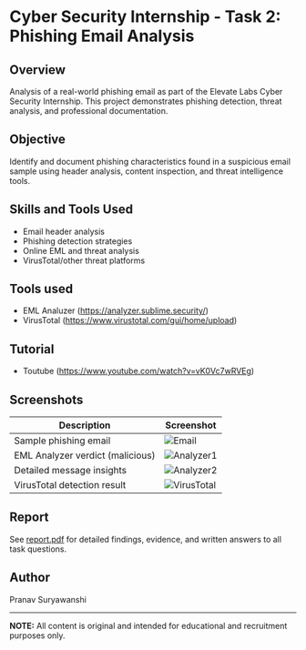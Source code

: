 # Cyber Security Internship - Task 2: Phishing Email Analysis

## Overview
Analysis of a real-world phishing email as part of the Elevate Labs Cyber Security Internship. This project demonstrates phishing detection, threat analysis, and professional documentation.

## Objective
Identify and document phishing characteristics found in a suspicious email sample using header analysis, content inspection, and threat intelligence tools.

## Skills and Tools Used
- Email header analysis
- Phishing detection strategies
- Online EML and threat analysis
- VirusTotal/other threat platforms

## Tools used
 - EML Analuzer (https://analyzer.sublime.security/)
 - VirusTotal (https://www.virustotal.com/gui/home/upload)

## Tutorial
 - Toutube (https://www.youtube.com/watch?v=vK0Vc7wRVEg)

## Screenshots

| Description                        | Screenshot                                     |
|-------------------------------------|------------------------------------------------|
| Sample phishing email               | ![Email]([screenshots/Screenshot-2025-09-23-233152.jpg](https://github.com/Pranav-ai-cyber/task2-cybersecurity-phishing-analysis/blob/main/task2-cybersecurity-phishing-analysis/screenshots/Screenshot%202025-09-23%20233152.png)) |
| EML Analyzer verdict (malicious)    | ![Analyzer1]([screenshots/Screenshot-2025-09-23-231646.jpg](https://github.com/Pranav-ai-cyber/task2-cybersecurity-phishing-analysis/blob/main/task2-cybersecurity-phishing-analysis/screenshots/Screenshot%202025-09-23%20231646.png)) |
| Detailed message insights           | ![Analyzer2]([screenshots/Screenshot-2025-09-23-231803.jpg](https://github.com/Pranav-ai-cyber/task2-cybersecurity-phishing-analysis/blob/main/task2-cybersecurity-phishing-analysis/screenshots/Screenshot%202025-09-23%20231803.png)) |
| VirusTotal detection result         | ![VirusTotal]([screenshots/Screenshot-2025-09-23-231156.jpg](https://github.com/Pranav-ai-cyber/task2-cybersecurity-phishing-analysis/blob/main/task2-cybersecurity-phishing-analysis/screenshots/Screenshot%202025-09-23%20231156.png)) |

## Report
See [report.pdf](report.pdf) for detailed findings, evidence, and written answers to all task questions.

## Author
Pranav Suryawanshi

---
**NOTE:** All content is original and intended for educational and recruitment purposes only.
